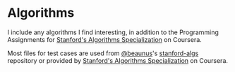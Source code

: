 # Algorithms
I include any algorithms I find interesting, in addition to the Programming Assignments for <a href="https://www.coursera.org/specializations/algorithms?" target="_blank">Stanford's Algorithms Specialization</a> on Coursera.

Most files for test cases are used from <a href="https://github.com/beaunus" target="_blank">@beaunus</a>'s <a href="https://github.com/beaunus/stanford-algs" target="_blank">stanford-algs</a> repository or provided by <a href="https://www.coursera.org/specializations/algorithms?" target="_blank">Stanford's Algorithms Specialization</a> on Coursera.
